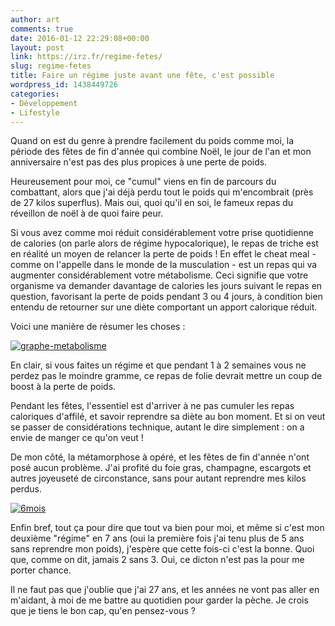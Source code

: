 ```yaml
---
author: art
comments: true
date: 2016-01-12 22:29:08+00:00
layout: post
link: https://irz.fr/regime-fetes/
slug: regime-fetes
title: Faire un régime juste avant une fête, c'est possible
wordpress_id: 1438449726
categories:
- Développement
- Lifestyle
---
```


Quand on est du genre à prendre facilement du poids comme moi, la période des fêtes de fin d'année qui combine Noël, le jour de l'an et mon anniversaire n'est pas des plus propices à une perte de poids.<!-- more -->

Heureusement pour moi, ce "cumul" viens en fin de parcours du combattant, alors que j'ai déjà perdu tout le poids qui m'encombrait (près de 27 kilos superflus). Mais oui, quoi qu'il en soi, le fameux repas du réveillon de noël à de quoi faire peur.

Si vous avez comme moi réduit considérablement votre prise quotidienne de calories (on parle alors de régime hypocalorique), le repas de triche est en réalité un moyen de relancer la perte de poids ! En effet le cheat meal - comme on l'appelle dans le monde de la musculation - est un repas qui va augmenter considérablement votre métabolisme. Ceci signifie que votre organisme va demander davantage de calories les jours suivant le repas en question, favorisant la perte de poids pendant 3 ou 4 jours, à condition bien entendu de retourner sur une diète comportant un apport calorique réduit.

Voici une manière de résumer les choses :

[![graphe-metabolisme](https://static.irz.fr/2016/01/graphe-metabolisme-640x384.jpg)](https://irz.fr/recherche?q=graphe-metabolisme)

En clair, si vous faites un régime et que pendant 1 à 2 semaines vous ne perdez pas le moindre gramme, ce repas de folie devrait mettre un coup de boost à la perte de poids.

Pendant les fêtes, l'essentiel est d'arriver à ne pas cumuler les repas caloriques d'affilé, et savoir reprendre sa diète au bon moment. Et si on veut se passer de considérations technique, autant le dire simplement : on a envie de manger ce qu'on veut !

De mon côté, la métamorphose à opéré, et les fêtes de fin d'année n'ont posé aucun problème. J'ai profité du foie gras, champagne, escargots et autres joyeuseté de circonstance, sans pour autant reprendre mes kilos perdus.

[![6mois](https://static.irz.fr/2016/01/6mois.jpg)](https://irz.fr/recherche?q=6mois)

Enfin bref, tout ça pour dire que tout va bien pour moi, et même si c'est mon deuxième "régime" en 7 ans (oui la première fois j'ai tenu plus de 5 ans sans reprendre mon poids), j'espère que cette fois-ci c'est la bonne. Quoi que, comme on dit, jamais 2 sans 3. Oui, ce dicton n'est pas la pour me porter chance.

Il ne faut pas que j'oublie que j'ai 27 ans, et les années ne vont pas aller en m'aidant, à moi de me battre au quotidien pour garder la pèche. Je crois que je tiens le bon cap, qu'en pensez-vous ?
